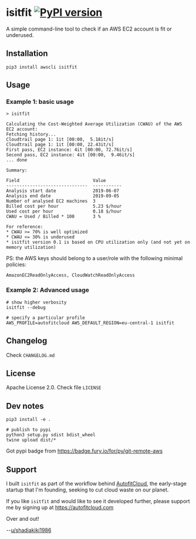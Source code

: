 # isitfit [![PyPI version](https://badge.fury.io/py/isitfit.svg)](https://badge.fury.io/py/isitfit)

A simple command-line tool to check if an AWS EC2 account is fit or underused.


## Installation

```
pip3 install awscli isitfit
```


## Usage

### Example 1: basic usage

```
> isitfit

Calculating the Cost-Weighted Average Utilization (CWAU) of the AWS EC2 account:
Fetching history...
Cloudtrail page 1: 1it [00:00,  5.18it/s]
Cloudtrail page 1: 1it [00:00, 22.43it/s]
First pass, EC2 instance: 4it [00:00, 72.76it/s]                                                                                                                             
Second pass, EC2 instance: 4it [00:00,  9.46it/s]                                                                                                                            
... done

Summary:

Field                            Value
-------------------------------  -----------
Analysis start date              2019-06-07
Analysis end date                2019-09-05
Number of analysed EC2 machines  3
Billed cost per hour             5.23 $/hour
Used cost per hour               0.18 $/hour
CWAU = Used / Billed * 100       3 %

For reference:
* CWAU >= 70% is well optimized
* CWAU <= 30% is underused
* isitfit version 0.1 is based on CPU utilization only (and not yet on memory utilization)
```


PS: the AWS keys should belong to a user/role with the following minimal policies:

`AmazonEC2ReadOnlyAccess, CloudWatchReadOnlyAccess`


### Example 2: Advanced usage

```
# show higher verbosity
isitfit --debug

# specify a particular profile
AWS_PROFILE=autofitcloud AWS_DEFAULT_REGION=eu-central-1 isitfit
```


## Changelog

Check `CHANGELOG.md`


## License

Apache License 2.0. Check file `LICENSE`


## Dev notes

```
pip3 install -e .

# publish to pypi
python3 setup.py sdist bdist_wheel
twine upload dist/*
```

Got pypi badge from https://badge.fury.io/for/py/git-remote-aws



## Support

I built `isitfit` as part of the workflow behind [AutofitCloud](https://autofitcloud.com), the early-stage startup that I'm founding, seeking to cut cloud waste on our planet.

If you like `isitfit` and would like to see it developed further,
please support me by signing up at https://autofitcloud.com

Over and out!

--[u/shadiakiki1986](https://www.reddit.com/user/shadiakiki1986)
